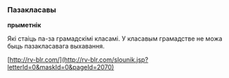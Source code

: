 ### Пазакласавы
**прыметнік**

Які стаіць па-за грамадскімі класамі. У класавым грамадстве не можа быць пазакласавага выхавання.

<a rel="author">[http://rv-blr.com/](http://rv-blr.com/slounik.jsp?letterId=0&maskId=0&pageId=2070)</a>
